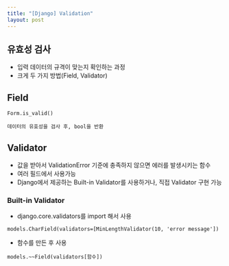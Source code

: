 ```yaml
---
title: "[Django] Validation"
layout: post
---
```


## 유효성 검사
- 입력 데이터의 규격이 맞는지 확인하는 과정
- 크게 두 가지 방법(Field, Validator)

 
## Field  
```django
Form.is_valid()
```
`데이터의 유효성을 검사 후, bool을 반환`  


## Validator
- 값을 받아서 ValidationError 기준에 충족하지 않으면 에러를 발생시키는 함수
- 여러 필드에서 사용가능
- Django에서 제공하는 Built-in Validator를 사용하거나, 직접 Validator 구현 가능  


### Built-in Validator
- django.core.validators를 import 해서 사용  
```django
models.CharField(validators=[MinLengthValidator(10, 'error message'])
```   


- 함수를 만든 후 사용
```django
models.~~Field(validators[함수])
```
